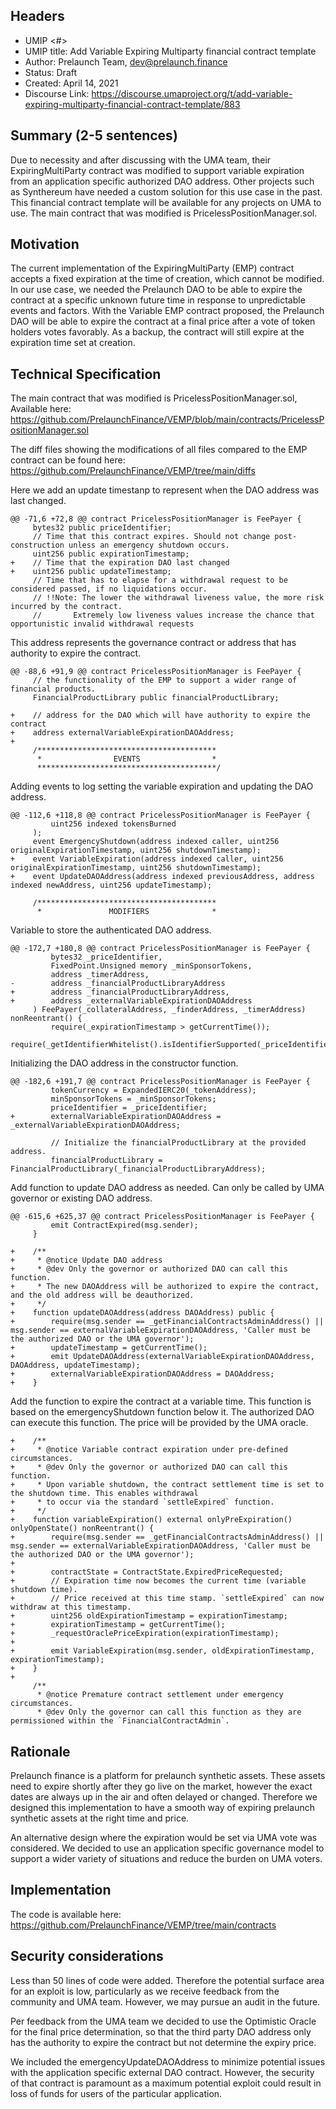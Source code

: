 ## Headers
- UMIP <#> 
- UMIP title: Add Variable Expiring Multiparty financial contract template
- Author: Prelaunch Team, dev@prelaunch.finance
- Status: Draft
- Created: April 14, 2021
- Discourse Link: https://discourse.umaproject.org/t/add-variable-expiring-multiparty-financial-contract-template/883

## Summary (2-5 sentences)
Due to necessity and after discussing with the UMA team, their ExpiringMultiParty contract was modified to support variable expiration from an application specific authorized DAO address. Other projects such as Synthereum have needed a custom solution for this use case in the past. This financial contract template will be available for any projects on UMA to use. The main contract that was modified is PricelessPositionManager.sol.

## Motivation
The current implementation of the ExpiringMultiParty (EMP) contract accepts a fixed expiration at the time of creation, which cannot be modified. In our use case, we needed the Prelaunch DAO to be able to expire the contract at a specific unknown future time in response to unpredictable events and factors. With the Variable EMP contract proposed, the Prelaunch DAO will be able to expire the contract at a final price after a vote of token holders votes favorably. As a backup, the contract will still expire at the expiration time set at creation. 

## Technical Specification
The main contract that was modified is PricelessPositionManager.sol, Available here: https://github.com/PrelaunchFinance/VEMP/blob/main/contracts/PricelessPositionManager.sol

The diff files showing the modifications of all files compared to the EMP contract can be found here: https://github.com/PrelaunchFinance/VEMP/tree/main/diffs
      
Here we add an update timestanp to represent when the DAO address was last changed.

    @@ -71,6 +72,8 @@ contract PricelessPositionManager is FeePayer {
         bytes32 public priceIdentifier;
         // Time that this contract expires. Should not change post-construction unless an emergency shutdown occurs.
         uint256 public expirationTimestamp;
    +    // Time that the expiration DAO last changed
    +    uint256 public updateTimestamp;
         // Time that has to elapse for a withdrawal request to be considered passed, if no liquidations occur.
         // !!Note: The lower the withdrawal liveness value, the more risk incurred by the contract.
         //       Extremely low liveness values increase the chance that opportunistic invalid withdrawal requests
         
This address represents the governance contract or address that has authority to expire the contract.

    @@ -88,6 +91,9 @@ contract PricelessPositionManager is FeePayer {
         // the functionality of the EMP to support a wider range of financial products.
         FinancialProductLibrary public financialProductLibrary;
     
    +    // address for the DAO which will have authority to expire the contract
    +    address externalVariableExpirationDAOAddress;
    +
         /****************************************
          *                EVENTS                *
          ****************************************/
          
Adding events to log setting the variable expiration and updating the DAO address.

    @@ -112,6 +118,8 @@ contract PricelessPositionManager is FeePayer {
             uint256 indexed tokensBurned
         );
         event EmergencyShutdown(address indexed caller, uint256 originalExpirationTimestamp, uint256 shutdownTimestamp);
    +    event VariableExpiration(address indexed caller, uint256 originalExpirationTimestamp, uint256 shutdownTimestamp);
    +    event UpdateDAOAddress(address indexed previousAddress, address indexed newAddress, uint256 updateTimestamp);
     
         /****************************************
          *               MODIFIERS              *


Variable to store the authenticated DAO address.

    @@ -172,7 +180,8 @@ contract PricelessPositionManager is FeePayer {
             bytes32 _priceIdentifier,
             FixedPoint.Unsigned memory _minSponsorTokens,
             address _timerAddress,
    -        address _financialProductLibraryAddress
    +        address _financialProductLibraryAddress,
    +        address _externalVariableExpirationDAOAddress
         ) FeePayer(_collateralAddress, _finderAddress, _timerAddress) nonReentrant() {
             require(_expirationTimestamp > getCurrentTime());
             require(_getIdentifierWhitelist().isIdentifierSupported(_priceIdentifier));
             
Initializing the DAO address in the constructor function.

    @@ -182,6 +191,7 @@ contract PricelessPositionManager is FeePayer {
             tokenCurrency = ExpandedIERC20(_tokenAddress);
             minSponsorTokens = _minSponsorTokens;
             priceIdentifier = _priceIdentifier;
    +        externalVariableExpirationDAOAddress = _externalVariableExpirationDAOAddress;
     
             // Initialize the financialProductLibrary at the provided address.
             financialProductLibrary = FinancialProductLibrary(_financialProductLibraryAddress);
             
Add function to update DAO address as needed. Can only be called by UMA governor or existing DAO address.

    @@ -615,6 +625,37 @@ contract PricelessPositionManager is FeePayer {
             emit ContractExpired(msg.sender);
         }
     
    +    /**
    +     * @notice Update DAO address
    +     * @dev Only the governor or authorized DAO can call this function.
    +     * The new DAOAddress will be authorized to expire the contract, and the old address will be deauthorized.
    +     */
    +    function updateDAOAddress(address DAOAddress) public {
    +        require(msg.sender == _getFinancialContractsAdminAddress() || msg.sender == externalVariableExpirationDAOAddress, 'Caller must be the authorized DAO or the UMA governor');
    +        updateTimestamp = getCurrentTime();
    +        emit UpdateDAOAddress(externalVariableExpirationDAOAddress, DAOAddress, updateTimestamp);
    +        externalVariableExpirationDAOAddress = DAOAddress;
    +    }
  
  Add the function to expire the contract at a variable time. This function is based on the emergencyShutdown function below it. The authorized DAO can execute this function. The price will be provided by the UMA oracle.
  
    +    /**
    +     * @notice Variable contract expiration under pre-defined circumstances.
    +     * @dev Only the governor or authorized DAO can call this function.
    +     * Upon variable shutdown, the contract settlement time is set to the shutdown time. This enables withdrawal
    +     * to occur via the standard `settleExpired` function.
    +     */
    +    function variableExpiration() external onlyPreExpiration() onlyOpenState() nonReentrant() {
    +        require(msg.sender == _getFinancialContractsAdminAddress() || msg.sender == externalVariableExpirationDAOAddress, 'Caller must be the authorized DAO or the UMA governor');
    +
    +        contractState = ContractState.ExpiredPriceRequested;
    +        // Expiration time now becomes the current time (variable shutdown time).
    +        // Price received at this time stamp. `settleExpired` can now withdraw at this timestamp.
    +        uint256 oldExpirationTimestamp = expirationTimestamp;
    +        expirationTimestamp = getCurrentTime();
    +        _requestOraclePriceExpiration(expirationTimestamp);
    +
    +        emit VariableExpiration(msg.sender, oldExpirationTimestamp, expirationTimestamp);
    +    }
    +
         /**
          * @notice Premature contract settlement under emergency circumstances.
          * @dev Only the governor can call this function as they are permissioned within the `FinancialContractAdmin`.


## Rationale
Prelaunch finance is a platform for prelaunch synthetic assets. These assets need to expire shortly after they go live on the market, however the exact dates are always up in the air and often delayed or changed. Therefore we designed this implementation to have a smooth way of expiring prelaunch synthetic assets at the right time and price.

An alternative design where the expiration would be set via UMA vote was considered. We decided to use an application specific governance model to support a wider variety of situations and reduce the burden on UMA voters. 

## Implementation
The code is available here: https://github.com/PrelaunchFinance/VEMP/tree/main/contracts

## Security considerations
Less than 50 lines of code were added. Therefore the potential surface area for an exploit is low, particularly as we receive feedback from the community and UMA team. However, we may pursue an audit in the future.

Per feedback from the UMA team we decided to use the Optimistic Oracle for the final price determination, so that the third party DAO address only has the authority to expire the contract but not determine the expiry price.

We included the emergencyUpdateDAOAddress to minimize potential issues with the application specific external DAO contract. However, the security of that contract is paramount as a maximum potential exploit could result in loss of funds for users of the particular application. 
